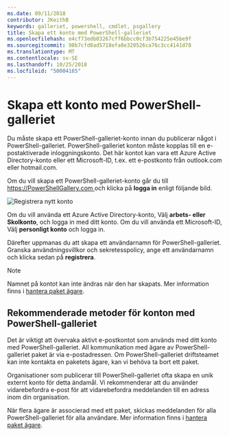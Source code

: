 ```yaml
---
ms.date: 09/11/2018
contributor: JKeithB
keywords: galleriet, powershell, cmdlet, psgallery
title: Skapa ett konto med PowerShell-galleriet
ms.openlocfilehash: e4cf73edb03267cff6bbcc0cf3b754225e45be9f
ms.sourcegitcommit: 98b7cfd8ad5718efa8e320526ca76c3cc4141d78
ms.translationtype: MT
ms.contentlocale: sv-SE
ms.lasthandoff: 10/25/2018
ms.locfileid: "50004165"
---
```

# <a name="creating-a-powershell-gallery-account"></a>Skapa ett konto med PowerShell-galleriet

Du måste skapa ett PowerShell-galleriet-konto innan du publicerar något i PowerShell-galleriet.
PowerShell-galleriet konton måste kopplas till en e-postaktiverade inloggningskonto. Det här kontot kan vara ett Azure Active Directory-konto eller ett Microsoft-ID, t.ex. ett e-postkonto från outlook.com eller hotmail.com.

Om du vill skapa ett PowerShell-galleriet-konto går du till [ https://PowerShellGallery.com ](https://PowerShellGallery.com) och klicka på **logga in** enligt följande bild.

![Registrera nytt konto](../../Images/CreateAccount-Register.png)

Om du vill använda ett Azure Active Directory-konto, Välj **arbets- eller Skolkonto**, och logga in med ditt konto. Om du vill använda ett Microsoft-ID, Välj **personligt konto** och logga in.

Därefter uppmanas du att skapa ett användarnamn för PowerShell-galleriet. Granska användningsvillkor och sekretesspolicy, ange ett användarnamn och klicka sedan på **registrera**.

> [!NOTE]
> Namnet på kontot kan inte ändras när den har skapats. Mer information finns i [hantera paket ägare](managing-package-owners.md).

## <a name="recommended-practices-for-powershell-gallery-accounts"></a>Rekommenderade metoder för konton med PowerShell-galleriet

Det är viktigt att övervaka aktivt e-postkontot som används med ditt konto med PowerShell-galleriet. All kommunikation med ägare av PowerShell-galleriet paket är via e-postadressen. Om PowerShell-galleriet driftsteamet kan inte kontakta en paketets ägare, kan vi behöva ta bort ett paket.

Organisationer som publicerar till PowerShell-galleriet ofta skapa en unik externt konto för detta ändamål. Vi rekommenderar att du använder vidarebefordra e-post för att vidarebefordra meddelanden till en adress inom din organisation.

När flera ägare är associerad med ett paket, skickas meddelanden för alla PowerShell-galleriet för alla användare. Mer information finns i [hantera paket ägare](managing-package-owners.md).
